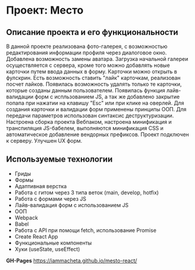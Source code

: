# Проект: Место

## Описание проекта и его функциональности
В данной проекте реализована фото-галерея, с возможностью редактирования информации профиля через диалоговое окно. Добавлена возможность замены аватара.
Загрузка начальной галереи осуществляется с сервера, кроме того можно добавлять новые карточки путем ввода данных в форму. Карточки можно открыть в фулскрин. Есть возможность ставить "лайк" карточкам, реализован посчет лайков. Появилась возможность удалять только те карточки, которые созданы данным пользователем. 
Появилась функция лайв-валидации форм с испльзованием JS, а так же добавлено закрытие попапа при нажатии на клавишу "Esc" или при клике на оверлей. Для создания карточки и валидации форм применены принципы ООП.
Для передачи параметров использован синтаксис деструктуризации. Настроена сборка проекта Вебпаком, настроена минификация и транспиляция JS-бабелем, выполняются минификация CSS и автоматическое добавление вендорных префиксов. Проект подключен к серверу. Улучшен UX форм. 

## Используемые технологии
* Гриды
* Формы
* Адаптивная верстка
* Работа с гитом через 3 типа веток (main, develop, hotfix)
* Работа с формами через JS
* Лайв-валидация форм с использованием JS
* ООП
* Webpack
* Babel
* Работа с API при помощи fetch, использование Promise
* Create React App
* Функциональные компоненты
* Хуки (useState, useEffect)


**GH-Pages**
https://iammacheta.github.io/mesto-react/